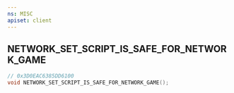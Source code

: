 ```yaml
---
ns: MISC
apiset: client
---
```

## NETWORK_SET_SCRIPT_IS_SAFE_FOR_NETWORK_GAME

```c
// 0x3D0EAC6385DD6100
void NETWORK_SET_SCRIPT_IS_SAFE_FOR_NETWORK_GAME();
```